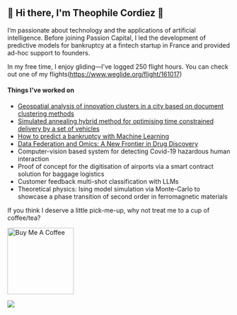 ## 👋 Hi there, I'm Theophile Cordiez 👋

I’m passionate about technology and the applications of artificial intelligence. Before joining Passion Capital, I led the development of predictive models for bankruptcy at a fintech startup in France and provided ad-hoc support to founders.

In my free time, I enjoy gliding—I've logged 250 flight hours. You can check out one of my flights(https://www.weglide.org/flight/161017) 

#### Things I've worked on
- [Geospatial analysis of innovation clusters in a city based on document clustering methods](https://github.com/CordiezT/Master-Thesis)
- [Simulated annealing hybrid method for optimising time constrained delivery by a set of vehicles](https://github.com/CordiezT/projet2a)
- [How to predict a bankruptcy with Machine Learning](https://medium.com/@theophilecordiez/why-and-how-to-create-a-bankruptcy-prediction-model-b559bbd50579)
- [Data Federation and Omics: A New Frontier in Drug Discovery](https://medium.com/@theophilecordiez/data-federation-and-omics-a-new-frontier-in-drug-discovery-68edcfcea98e)
- Computer-vision based system for detecting Covid-19 hazardous human interaction
- Proof of concept for the digitisation of airports via a smart contract solution for baggage logistics
- Customer feedback multi-shot classification with LLMs
- Theoretical physics: Ising model simulation via Monte-Carlo to showcase a phase transition of second order in ferromagnetic materials

If you think I deserve a little pick-me-up, why not treat me to a cup of coffee/tea? 

<a href="https://www.buymeacoffee.com/your_username" target="_blank"><img src="https://cdn.buymeacoffee.com/buttons/v2/default-red.png" alt="Buy Me A Coffee" width="150"></a>

![](https://komarev.com/ghpvc/?username=your_username&color=give_your_color)
